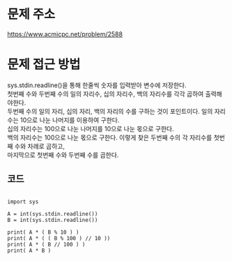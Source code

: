 문제 주소
=====================
<https://www.acmicpc.net/problem/2588>

문제 접근 방법
=====================
sys.stdin.readline()을 통해 한줄씩 숫자를 입력받아 변수에 저장한다.  
첫번째 수와 두번째 수의 일의 자리수, 십의 자리수, 백의 자리수를 각각 곱하여 출력해야한다.  
두번째 수의 일의 자리, 십의 자리, 백의 자리의 수를 구하는 것이 포인트이다.
	일의 자리수는 10으로 나눈 나머지를 이용하여 구한다.  
	십의 자리수는 100으로 나눈 나머지를 10으로 나눈 몫으로 구한다.  
	백의 자리수는 100으로 나눈 몫으로 구한다.
이렇게 찾은 두번째 수의 각 자리수를 첫번째 수와 차례로 곱하고,  
마지막으로 첫번째 수와 두번째 수를 곱한다.

## 코드

```

import sys

A = int(sys.stdin.readline())
B = int(sys.stdin.readline())

print( A * ( B % 10 ) )
print( A * ( ( B % 100 ) // 10 ))
print( A * ( B // 100 ) )
print( A * B )

```
